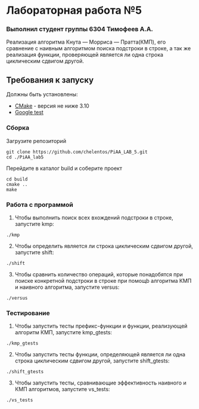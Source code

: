 # Лабораторная работа №5
### Выполнил студент группы 6304 Тимофеев А.А.

Реализация алгоритма Кнута — Морриса — Пратта(КМП), его сравнение с наивным алгоритмом поиска подстроки в строке, а так же реализация функции, проверяющей является ли одна строка циклическим сдвигом другой.

## Требования к запуску

Должны быть установлены:

* [CMake](https://cmake.org/) - версия не ниже 3.10
* [Google test](https://github.com/google/googletest)

### Сборка

Загрузите репозиторий
```
git clone https://github.com/chelentos/PiAA_LAB_5.git
cd ./PiAA_lab5
```
Перейдите в каталог build и соберите проект
```
cd build
cmake ..
make
```
### Работа с программой
1.  Чтобы выполнить поиск всех вхождений подстроки в строке, запустите kmp:
```
./kmp
```
2.  Чтобы определить является ли строка циклическим сдвигом другой, запустите shift:
```
./shift
```
3.  Чтобы сравнить количество операций, которые понадобятся при поиске конкретной подстроки в строке при помощb алгоритма КМП и наивного алгоритма, запустите versus:
```
./versus
```
### Тестирование
1.  Чтобы запустить тесты префикс-функции и функции, реализующей алгоритм КМП, запустите kmp_gtests:
```
./kmp_gtests
```
2.  Чтобы запустить тесты функции, определяющей является ли одна строка циклическим сдвигом другой, запустите shift_gtests:
```
./shift_gtests
```
3.  Чтобы запустить тесты, сравнивающие эффективность наивного и КМП алгоритмов, запустите vs_tests:
```
./vs_tests
```
